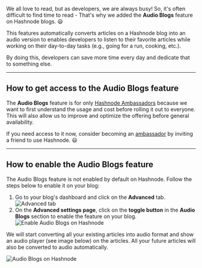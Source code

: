 We all love to read, but as developers, we are always busy! So, it's often difficult to find time to read - That's why we added the **Audio Blogs** feature on Hashnode blogs. 😃

This features automatically converts articles on a Hashnode blog into an audio version to enables developers to listen to their favorite articles while working on their day-to-day tasks (e.g., going for a run, cooking, etc.).

By doing this, developers can save more time every day and dedicate that to something else.

---

## How to get access to the Audio Blogs feature

The **Audio Blogs** feature is for only [Hashnode Ambassadors](https://hashnode.com/ambassador) because we want to first understand the usage and cost before rolling it out to everyone. This will also allow us to improve and optimize the offering before general availability.

If you need access to it now, consider becoming an [ambassador](https://hashnode.com/ambassador) by inviting a friend to use Hashnode. 😃

---

## How to enable the Audio Blogs feature

The Audio Blogs feature is not enabled by default on Hashnode. Follow the steps below to enable it on your blog:

1.  Go to your blog's dashboard and click on the **Advanced** tab.
    ![Advanced tab](https://cdn.hashnode.com/res/hashnode/image/upload/v1623877139776/M1Tq9DHPw.png)
2.  On the **Advanced settings page**, click on the **toggle button** in the **Audio Blogs** section to enable the feature on your blog.
    ![Enable Audio Blogs on Hashnode](https://cdn.hashnode.com/res/hashnode/image/upload/v1623877729967/gbQRBk61m.png)

We will start converting all your existing articles into audio format and show an audio player (see image below) on the articles. All your future articles will also be converted to audio automatically.

![Audio Blogs on Hashnode](https://cdn.hashnode.com/res/hashnode/image/upload/v1623878272056/JCb-VVtkE.png)
